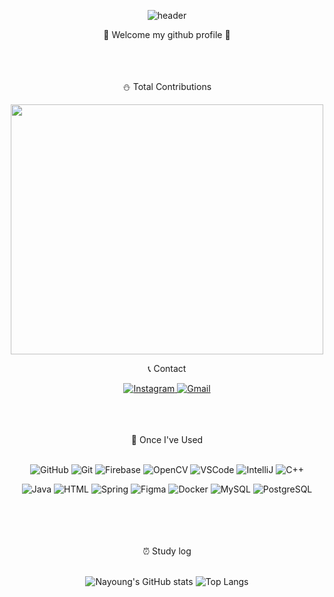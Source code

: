 <div align="center">

  ![header](https://capsule-render.vercel.app/api?type=waving&color=timeGradient&text=Welcome%20to%20nayoung's%20GitHub%20👋&animation=twinkling&fontSize=30&fontAlignY=40&fontAlign=70&height=250)
</div>
<div align="center">
🤞 Welcome my github profile 🤞
</div>
<br/>
<div align="center">
<br/><br/>
<div align="center">
  
 ⛄ Total Contributions
<div align="center">
<a href="https://www.gitanimals.org/en_US?utm_medium=image&utm_source=LeeNaYoung240&utm_content=farm">
<img
  src="https://render.gitanimals.org/farms/LeeNaYoung240"
  width="500"
  height="400"
/>
</a>
<div align="center">

  </div>

<div align="center">
  
 📞 Contact 
<br/>
 <p align="center">
  <a href="https://www.instagram.com/240_2_or_0/">
    <img src="https://img.shields.io/badge/Instagram-E4405F?style=flat-square&logo=instagram&logoColor=white" alt="Instagram"/>
  </a>
  <a href="mailto:ajd092710@gmail.com">
    <img src="https://img.shields.io/badge/Gmail-EA4335?style=flat-square&logo=gmail&logoColor=white" alt="Gmail"/>
  </a>
</p><br><br/><br/>
📑 Once I've Used
</div>
<br/>

<p align="center"> <img src="https://img.shields.io/badge/GitHub-181717?style=flat-square&logo=github&logoColor=white" alt="GitHub"/> <img src="https://img.shields.io/badge/Git-F05032?style=flat-square&logo=git&logoColor=white" alt="Git"/> <img src="https://img.shields.io/badge/Firebase-FFCA28?style=flat-square&logo=firebase&logoColor=white" alt="Firebase"/> <img src="https://img.shields.io/badge/OpenCV-5C3EE8?style=flat-square&logo=opencv&logoColor=white" alt="OpenCV"/> <img src="https://img.shields.io/badge/VSCode-2C2C32?style=flat-square&logo=v&logoColor=22ABF3" alt="VSCode"/> <img src="https://img.shields.io/badge/IntelliJ-000000?style=flat-square&logo=intellij-idea&logoColor=white" alt="IntelliJ"/> <img src="https://img.shields.io/badge/C++-00599C?style=flat-square&logo=cplusplus&logoColor=white" alt="C++"/> </p> <p align="center"> <img src="https://img.shields.io/badge/Java-007396?style=flat-square&logo=OpenJDK&logoColor=white" alt="Java"/> <img src="https://img.shields.io/badge/HTML-E34F26?style=flat-square&logo=html5&logoColor=white" alt="HTML"/> <img src="https://img.shields.io/badge/Spring-6DB33F?style=flat-square&logo=spring&logoColor=white" alt="Spring"/> <img src="https://img.shields.io/badge/Figma-F24E1E?style=flat-square&logo=figma&logoColor=white" alt="Figma"/> <img src="https://img.shields.io/badge/Docker-0db7ed?style=flat-square&logo=docker&logoColor=white" alt="Docker"/> <img src="https://img.shields.io/badge/MySQL-4479A1?style=flat-square&logo=mysql&logoColor=white" alt="MySQL"/> <img src="https://img.shields.io/badge/PostgreSQL-4169E1?style=flat-square&logo=postgresql&logoColor=white" alt="PostgreSQL"/> </p>
<br/><br/><br/><br/>

<div align="center">
⏰ Study log
 <br/> <br/>


![Nayoung's GitHub stats](https://github-readme-stats.vercel.app/api?username=LeeNaYoung240&show_icons=true) ![Top Langs](https://github-readme-stats.vercel.app/api/top-langs/?username=LeeNaYoung240&layout=compact)
 </div>
 <br/>


